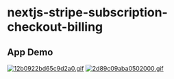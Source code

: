 # nextjs-stripe-subscription-checkout-billing


## App Demo

[![12b0922bd65c9d2a0.gif](https://s6.gifyu.com/images/12b0922bd65c9d2a0.gif)](https://gifyu.com/image/1It3)
[![2d89c09aba0502000.gif](https://s6.gifyu.com/images/2d89c09aba0502000.gif)](https://gifyu.com/image/1It9)
